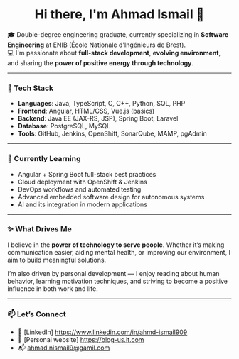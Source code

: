 <h1 align="center">Hi there, I'm Ahmad Ismail 👋</h1>

🎓 Double-degree engineering graduate, currently specializing in **Software Engineering** at ENIB (École Nationale d'Ingénieurs de Brest).  
💻 I'm passionate about **full-stack development**, **evolving environment**, and sharing the **power of positive energy through technology**.  

---

### 🔧 Tech Stack
- **Languages**: Java, TypeScript, C, C++, Python, SQL, PHP
- **Frontend**: Angular, HTML/CSS, Vue.js (basics)
- **Backend**: Java EE (JAX-RS, JSP), Spring Boot, Laravel
- **Database**: PostgreSQL, MySQL
- **Tools**: GitHub, Jenkins, OpenShift, SonarQube, MAMP, pgAdmin

---


### 🌱 Currently Learning
- Angular + Spring Boot full-stack best practices  
- Cloud deployment with OpenShift & Jenkins  
- DevOps workflows and automated testing  
- Advanced embedded software design for autonomous systems
- AI and its integration in modern applications

---

### ✨ What Drives Me
I believe in the **power of technology to serve people**. Whether it’s making communication easier, aiding mental health, or improving our environment, I aim to build meaningful solutions.

I’m also driven by personal development — I enjoy reading about human behavior, learning motivation techniques, and striving to become a positive influence in both work and life.

---

### 📫 Let’s Connect
- 🔗 [LinkedIn] https://www.linkedin.com/in/ahmd-ismail909
- 🔗 [Personal website] https://blog-us.it.com
- 📬 ahmad.nismail9@gamil.com
